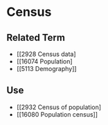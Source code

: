 # Census  

## Related Term

- [[2928 Census data]
- [[16074 Population]
- [[5113 Demography]]  

## Use

- [[2932 Census of population]
- [[16080 Population census]]  

